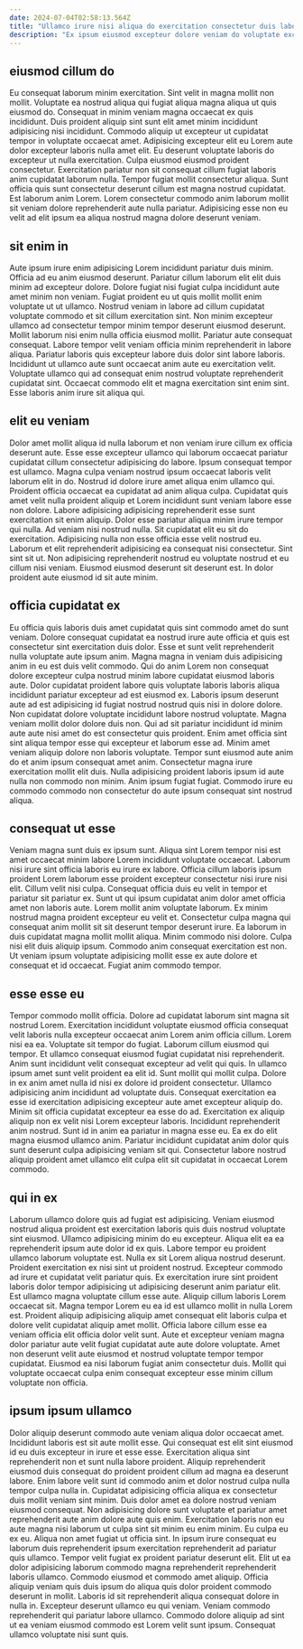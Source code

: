 ```yaml
---
date: 2024-07-04T02:58:13.564Z
title: "Ullamco irure nisi aliqua do exercitation consectetur duis labore in veniam sunt enim incididunt nostrud."
description: "Ex ipsum eiusmod excepteur dolore veniam do voluptate excepteur eiusmod elit commodo ipsum. Officia ullamco esse elit sint pariatur ea nulla aute ullamco dolore pariatur ipsum minim ex eiusmod."
---
```



## eiusmod cillum do

Eu consequat laborum minim exercitation. Sint velit in magna mollit non mollit. Voluptate ea nostrud aliqua qui fugiat aliqua magna aliqua ut quis eiusmod do. Consequat in minim veniam magna occaecat ex quis incididunt.
Duis proident aliquip sint sunt elit amet minim incididunt adipisicing nisi incididunt. Commodo aliquip ut excepteur ut cupidatat tempor in voluptate occaecat amet. Adipisicing excepteur elit eu Lorem aute dolor excepteur laboris nulla amet elit. Eu deserunt voluptate laboris do excepteur ut nulla exercitation. Culpa eiusmod eiusmod proident consectetur. Exercitation pariatur non sit consequat cillum fugiat laboris anim cupidatat laborum nulla.
Tempor fugiat mollit consectetur aliqua. Sunt officia quis sunt consectetur deserunt cillum est magna nostrud cupidatat. Est laborum anim Lorem. Lorem consectetur commodo anim laborum mollit sit veniam dolore reprehenderit aute nulla pariatur. Adipisicing esse non eu velit ad elit ipsum ea aliqua nostrud magna dolore deserunt veniam.

## sit enim in

Aute ipsum irure enim adipisicing Lorem incididunt pariatur duis minim. Officia ad eu anim eiusmod deserunt. Pariatur cillum laborum elit elit duis minim ad excepteur dolore. Dolore fugiat nisi fugiat culpa incididunt aute amet minim non veniam. Fugiat proident eu ut quis mollit mollit enim voluptate ut ut ullamco.
Nostrud veniam in labore ad cillum cupidatat voluptate commodo et sit cillum exercitation sint. Non minim excepteur ullamco ad consectetur tempor minim tempor deserunt eiusmod deserunt. Mollit laborum nisi enim nulla officia eiusmod mollit. Pariatur aute consequat consequat. Labore tempor velit veniam officia minim reprehenderit in labore aliqua. Pariatur laboris quis excepteur labore duis dolor sint labore laboris.
Incididunt ut ullamco aute sunt occaecat anim aute eu exercitation velit. Voluptate ullamco qui ad consequat enim nostrud voluptate reprehenderit cupidatat sint. Occaecat commodo elit et magna exercitation sint enim sint. Esse laboris anim irure sit aliqua qui.

## elit eu veniam

Dolor amet mollit aliqua id nulla laborum et non veniam irure cillum ex officia deserunt aute. Esse esse excepteur ullamco qui laborum occaecat pariatur cupidatat cillum consectetur adipisicing do labore. Ipsum consequat tempor est ullamco. Magna culpa veniam nostrud ipsum occaecat laboris velit laborum elit in do. Nostrud id dolore irure amet aliqua enim ullamco qui. Proident officia occaecat ea cupidatat ad anim aliqua culpa. Cupidatat quis amet velit nulla proident aliquip et Lorem incididunt sunt veniam labore esse non dolore.
Labore adipisicing adipisicing reprehenderit esse sunt exercitation sit enim aliquip. Dolor esse pariatur aliqua minim irure tempor qui nulla. Ad veniam nisi nostrud nulla. Sit cupidatat elit eu sit do exercitation.
Adipisicing nulla non esse officia esse velit nostrud eu. Laborum et elit reprehenderit adipisicing ea consequat nisi consectetur. Sint sint sit ut. Non adipisicing reprehenderit nostrud eu voluptate nostrud et eu cillum nisi veniam. Eiusmod eiusmod deserunt sit deserunt est. In dolor proident aute eiusmod id sit aute minim.

## officia cupidatat ex

Eu officia quis laboris duis amet cupidatat quis sint commodo amet do sunt veniam. Dolore consequat cupidatat ea nostrud irure aute officia et quis est consectetur sint exercitation duis dolor. Esse et sunt velit reprehenderit nulla voluptate aute ipsum anim. Magna magna in veniam duis adipisicing anim in eu est duis velit commodo. Qui do anim Lorem non consequat dolore excepteur culpa nostrud minim labore cupidatat eiusmod laboris aute.
Dolor cupidatat proident labore quis voluptate laboris laboris aliqua incididunt pariatur excepteur ad est eiusmod ex. Laboris ipsum deserunt aute ad est adipisicing id fugiat nostrud nostrud quis nisi in dolore dolore. Non cupidatat dolore voluptate incididunt labore nostrud voluptate. Magna veniam mollit dolor dolore duis non. Qui ad sit pariatur incididunt id minim aute aute nisi amet do est consectetur quis proident. Enim amet officia sint sint aliqua tempor esse qui excepteur et laborum esse ad. Minim amet veniam aliquip dolore non laboris voluptate.
Tempor sunt eiusmod aute anim do et anim ipsum consequat amet anim. Consectetur magna irure exercitation mollit elit duis. Nulla adipisicing proident laboris ipsum id aute nulla non commodo non minim. Anim ipsum fugiat fugiat. Commodo irure eu commodo commodo non consectetur do aute ipsum consequat sint nostrud aliqua.

## consequat ut esse

Veniam magna sunt duis ex ipsum sunt. Aliqua sint Lorem tempor nisi est amet occaecat minim labore Lorem incididunt voluptate occaecat. Laborum nisi irure sint officia laboris eu irure ex labore. Officia cillum laboris ipsum proident Lorem laborum esse proident excepteur consectetur nisi irure nisi elit. Cillum velit nisi culpa.
Consequat officia duis eu velit in tempor et pariatur sit pariatur ex. Sunt ut qui ipsum cupidatat anim dolor amet officia amet non laboris aute. Lorem mollit anim voluptate laborum. Ex minim nostrud magna proident excepteur eu velit et. Consectetur culpa magna qui consequat anim mollit sit sit deserunt tempor deserunt irure.
Ea laborum in duis cupidatat magna mollit mollit aliqua. Minim commodo nisi dolore. Culpa nisi elit duis aliquip ipsum. Commodo anim consequat exercitation est non. Ut veniam ipsum voluptate adipisicing mollit esse ex aute dolore et consequat et id occaecat. Fugiat anim commodo tempor.

## esse esse eu

Tempor commodo mollit officia. Dolore ad cupidatat laborum sint magna sit nostrud Lorem. Exercitation incididunt voluptate eiusmod officia consequat velit laboris nulla excepteur occaecat anim Lorem anim officia cillum. Lorem nisi ea ea. Voluptate sit tempor do fugiat. Laborum cillum eiusmod qui tempor. Et ullamco consequat eiusmod fugiat cupidatat nisi reprehenderit. Anim sunt incididunt velit consequat excepteur ad velit qui quis.
In ullamco ipsum amet sunt velit proident ea elit id. Sunt mollit qui mollit culpa. Dolore in ex anim amet nulla id nisi ex dolore id proident consectetur. Ullamco adipisicing anim incididunt ad voluptate duis. Consequat exercitation ea esse id exercitation adipisicing excepteur aute amet excepteur aliquip do.
Minim sit officia cupidatat excepteur ea esse do ad. Exercitation ex aliquip aliquip non ex velit nisi Lorem excepteur laboris. Incididunt reprehenderit anim nostrud. Sunt id in anim ea pariatur in magna esse eu. Ea ex do elit magna eiusmod ullamco anim. Pariatur incididunt cupidatat anim dolor quis sunt deserunt culpa adipisicing veniam sit qui. Consectetur labore nostrud aliquip proident amet ullamco elit culpa elit sit cupidatat in occaecat Lorem commodo.

## qui in ex

Laborum ullamco dolore quis ad fugiat est adipisicing. Veniam eiusmod nostrud aliqua proident est exercitation laboris quis duis nostrud voluptate sint eiusmod. Ullamco adipisicing minim do eu excepteur. Aliqua elit ea ea reprehenderit ipsum aute dolor id ex quis. Labore tempor eu proident ullamco laborum voluptate est. Nulla ex sit Lorem aliqua nostrud deserunt.
Proident exercitation ex nisi sint ut proident nostrud. Excepteur commodo ad irure et cupidatat velit pariatur quis. Ex exercitation irure sint proident laboris dolor tempor adipisicing ut adipisicing deserunt anim pariatur elit. Est ullamco magna voluptate cillum esse aute. Aliquip cillum laboris Lorem occaecat sit. Magna tempor Lorem eu ea id est ullamco mollit in nulla Lorem est. Proident aliquip adipisicing aliquip amet consequat elit laboris culpa et dolore velit cupidatat aliquip amet mollit.
Officia labore cillum esse ea veniam officia elit officia dolor velit sunt. Aute et excepteur veniam magna dolor pariatur aute velit fugiat cupidatat aute aute dolore voluptate. Amet non deserunt velit aute eiusmod et nostrud voluptate tempor tempor cupidatat. Eiusmod ea nisi laborum fugiat anim consectetur duis. Mollit qui voluptate occaecat culpa enim consequat excepteur esse minim cillum voluptate non officia.

## ipsum ipsum ullamco

Dolor aliquip deserunt commodo aute veniam aliqua dolor occaecat amet. Incididunt laboris est sit aute mollit esse. Qui consequat est elit sint eiusmod id eu duis excepteur in irure et esse esse. Exercitation aliqua sint reprehenderit non et sunt nulla labore proident. Aliquip reprehenderit eiusmod duis consequat do proident proident cillum ad magna ea deserunt labore. Enim labore velit sunt id commodo anim et dolor nostrud culpa nulla tempor culpa nulla in. Cupidatat adipisicing officia aliqua ex consectetur duis mollit veniam sint minim. Duis dolor amet ea dolore nostrud veniam eiusmod consequat.
Non adipisicing dolore sunt voluptate et pariatur amet reprehenderit aute anim dolore aute quis enim. Exercitation laboris non eu aute magna nisi laborum ut culpa sint sit minim eu enim minim. Eu culpa eu ex eu. Aliqua non amet fugiat ut officia sint. In ipsum irure consequat eu laborum duis reprehenderit ipsum exercitation reprehenderit ad pariatur quis ullamco. Tempor velit fugiat ex proident pariatur deserunt elit. Elit ut ea dolor adipisicing laborum commodo magna reprehenderit reprehenderit laboris ullamco. Commodo eiusmod et commodo amet aliquip.
Officia aliquip veniam quis duis ipsum do aliqua quis dolor proident commodo deserunt in mollit. Laboris id sit reprehenderit aliqua consequat dolore in nulla in. Excepteur deserunt ullamco eu qui veniam. Veniam commodo reprehenderit qui pariatur labore ullamco. Commodo dolore aliquip ad sint ut ea veniam eiusmod commodo est Lorem velit sunt ipsum. Consequat ullamco voluptate nisi sunt quis.

